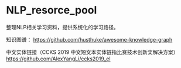 # NLP_resorce_pool
整理NLP相关学习资料，提供系统化的学习路径。

知识图谱：
https://github.com/husthuke/awesome-knowledge-graph

中文实体链接（CCKS 2019 中文短文本实体链指比赛技术创新奖解决方案）
https://github.com/AlexYangLi/ccks2019_el
